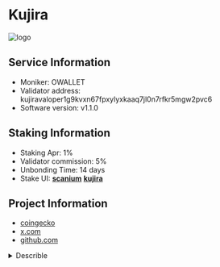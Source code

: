 # Kujira

![logo](https://raw.githubusercontent.com/cosmostation/chainlist/refs/heads/main/chain/kujira/asset/kuji.png)

## Service Information

- Moniker: OWALLET
- Validator address: kujiravaloper1g9kvxn67fpxylyxkaaq7jl0n7rfkr5mgw2pvc6
- Software version: v1.1.0

## Staking Information

- Staking Apr: 1%
- Validator commission: 5%
- Unbonding Time: 14 days
- Stake UI: [**scanium**](https://scanium.io/kujira/staking/kujiravaloper1g9kvxn67fpxylyxkaaq7jl0n7rfkr5mgw2pvc6) [**kujira**](https://kujira.network/stake/kujiravaloper1g9kvxn67fpxylyxkaaq7jl0n7rfkr5mgw2pvc6)

## Project Information

- [coingecko](https://www.coingecko.com/en/coins/kujira)
- [x.com](https://twitter.com/TeamKujira)
- [github.com](https://github.com/Team-Kujira)

<details>
    <summary>Describle</summary>
    **Kujira** is a decentralized finance (DeFi) platform that operates on the Cosmos ecosystem. Its primary focus is to provide tools and services that democratize access to decentralized financial infrastructure, traditionally reserved for sophisticated traders or whales. Kujira is well-known for its innovative solutions that enable broader participation in DeFi through efficient and user-friendly protocols.

### Key Features and Components of Kujira:
1. **Custom Blockchain in the Cosmos Ecosystem:**
   - Kujira operates on its own application-specific blockchain built using Cosmos SDK and Tendermint. 
   - It is connected to other blockchains via the Inter-Blockchain Communication (IBC) protocol, enabling seamless asset transfer and cross-chain functionality.

2. **FIN (On-chain Order Book):**
   - Kujira offers FIN, a decentralized, order-book-based exchange that provides an alternative to automated market makers (AMMs).
   - Users can place limit and market orders, giving them more control over their trades compared to traditional AMM models.

3. **ORCA (Liquidation Engine):**
   - ORCA is a liquidation marketplace that allows users to bid on discounted collateral from loans across the Cosmos ecosystem.
   - It provides an opportunity for retail participants to compete with large players in liquidation auctions, which are typically a major source of profit in DeFi.

4. **USK (Decentralized Stablecoin):**
   - Kujira issues **USK**, a decentralized stablecoin pegged to the US dollar.
   - USK is collateralized by assets like ATOM and other Cosmos-based tokens, ensuring stability and decentralization.

5. **Governance and Decentralization:**
   - Kujira is community-driven and governed by its token holders.
   - Governance decisions, including upgrades, proposals, and key platform changes, are conducted through on-chain voting.

6. **Native Token (KUJI):**
   - KUJI is the native utility token of the Kujira network.
   - It is used for staking, governance, and paying transaction fees within the Kujira ecosystem.

7. **Integration with Cosmos Ecosystem:**
   - Kujira leverages IBC to interact with other blockchains in the Cosmos ecosystem, expanding its reach and functionality.
   - This cross-chain capability enhances liquidity and interoperability.

### Unique Value Proposition:
Kujira differentiates itself by focusing on sustainable, community-focused DeFi solutions rather than speculative yield farming or high-inflation tokenomics. Its emphasis on real utility and innovative financial tools aims to build a long-term, resilient DeFi platform.

### Use Cases:
- Traders can leverage Kujira’s FIN to execute precise trades with lower slippage.
- Users can bid on liquidated assets via ORCA to purchase discounted tokens.
- Holders of Cosmos ecosystem tokens can mint stablecoins with USK as collateral.
- Developers can build DeFi applications leveraging Kujira's blockchain and tools.

Kujira's innovative approach to making DeFi accessible to a wider audience has earned it significant attention within the Cosmos ecosystem and beyond.
</details>
